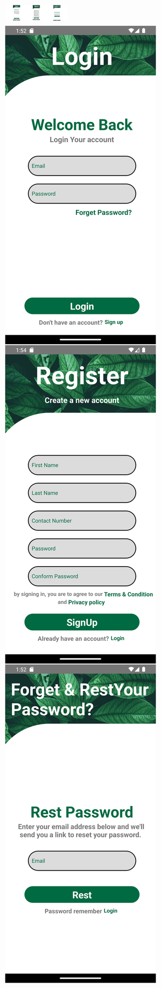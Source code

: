 ![logo](https://github.com/omprakashcs01/LoginUI/blob/main/loginUI.png)

![logo](https://github.com/omprakashcs01/LoginUI/blob/main/Login_Page.png)
![logo](https://github.com/omprakashcs01/LoginUI/blob/main/Sign_Up%20Screen.png)
![logo](https://github.com/omprakashcs01/LoginUI/blob/main/Forget_Screnn.png)
